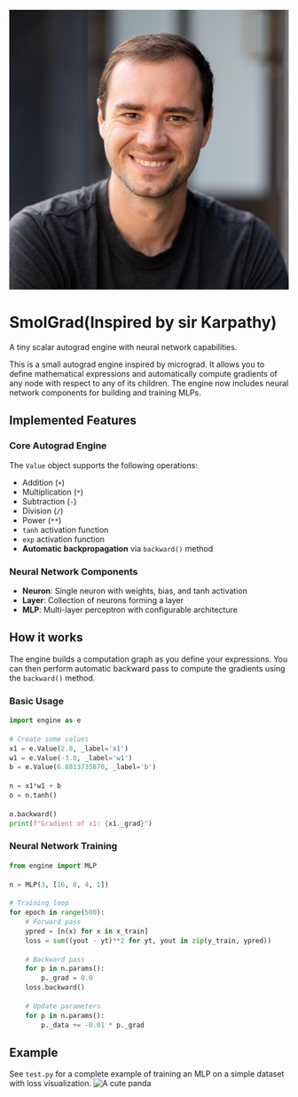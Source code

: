 ![Andrej Karpathy](assets/Pasted%20image.png)

# SmolGrad(Inspired by sir Karpathy)

A tiny scalar autograd engine with neural network capabilities.

This is a small autograd engine inspired by micrograd. It allows you to define mathematical expressions and automatically compute gradients of any node with respect to any of its children. The engine now includes neural network components for building and training MLPs.

## Implemented Features

### Core Autograd Engine
The `Value` object supports the following operations:

- Addition (`+`)
- Multiplication (`*`)
- Subtraction (`-`)
- Division (`/`)
- Power (`**`)
- `tanh` activation function
- `exp` activation function
- **Automatic backpropagation** via `backward()` method

### Neural Network Components
- **Neuron**: Single neuron with weights, bias, and tanh activation
- **Layer**: Collection of neurons forming a layer
- **MLP**: Multi-layer perceptron with configurable architecture

## How it works

The engine builds a computation graph as you define your expressions. You can then perform automatic backward pass to compute the gradients using the `backward()` method.

### Basic Usage
```python
import engine as e

# Create some values
x1 = e.Value(2.0, _label='x1')
w1 = e.Value(-3.0, _label='w1')
b = e.Value(6.8813735870, _label='b')

n = x1*w1 + b
o = n.tanh()

o.backward()
print(f"Gradient of x1: {x1._grad}")
```

### Neural Network Training
```python
from engine import MLP

n = MLP(3, [16, 8, 4, 1])

# Training loop
for epoch in range(500):
    # Forward pass
    ypred = [n(x) for x in x_train]
    loss = sum((yout - yt)**2 for yt, yout in zip(y_train, ypred))
    
    # Backward pass
    for p in n.params():
        p._grad = 0.0
    loss.backward()
    
    # Update parameters
    for p in n.params():
        p._data += -0.01 * p._grad
```

## Example

See `test.py` for a complete example of training an MLP on a simple dataset with loss visualization.
![A cute panda](assets/panda.jpg) 
